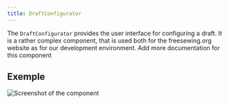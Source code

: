 ```yaml
---
title: DraftConfigurator
---
```


The `DraftConfigurator` provides the user interface for configuring a draft. It is a rather complex component, that is used both for the freesewing.org website as for our development environment.<Fixme> Add more documentation for this component </Fixme>

## Exemple

![Screenshot of the component](example.png)


